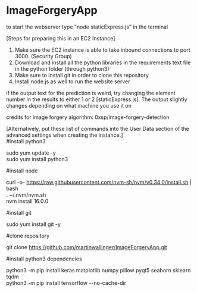 # ImageForgeryApp

to start the webserver type "node staticExpress.js" in the terminal

[Steps for preparing this in an EC2 Instance]
1. Make sure the EC2 instance is able to take inbound connections to port 3000. (Security Group)
2. Download and install all the python libraries in the requirements text file in the python folder (through python3)
3. Make sure to install git in order to clone this repository
4. Install node.js as well to run the website server


if the output text for the prediction is weird, try changing the element number in the results to either 1 or 2 [staticExpress.js]. The output slightly changes depending on what machine you use it on

credits for image forgery algorithm: 0xsp/image-forgery-detection 


[Alternatively, put these list of commands into the User Data section of the advanced settings when creating the instance.]<br />
#install python3<br />

sudo yum update -y <br />
sudo yum install python3 <br />

#install node<br />

curl -o- https://raw.githubusercontent.com/nvm-sh/nvm/v0.34.0/install.sh | bash <br />
. ~/.nvm/nvm.sh <br />
nvm install 16.0.0 <br />

#install git <br />

sudo yum install git -y <br />

#clone repository <br />

git clone https://github.com/martinwallinger/ImageForgeryApp.git <br />

#install python3 dependencies <br />

python3 -m pip install keras matplotlib numpy pillow pyqt5 seaborn sklearn tqdm <br />
python3 -m pip install tensorflow --no-cache-dir <br />
